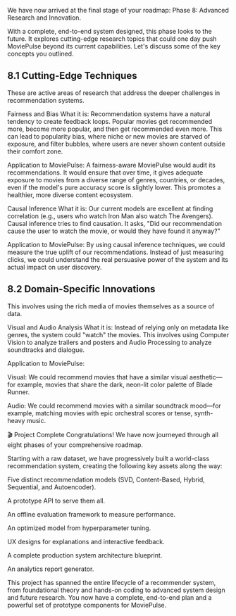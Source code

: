 We have now arrived at the final stage of your roadmap: Phase 8: Advanced Research and Innovation.

With a complete, end-to-end system designed, this phase looks to the future. It explores cutting-edge research topics that could one day push MoviePulse beyond its current capabilities. Let's discuss some of the key concepts you outlined.

## 8.1 Cutting-Edge Techniques
These are active areas of research that address the deeper challenges in recommendation systems.

Fairness and Bias
What it is: Recommendation systems have a natural tendency to create feedback loops. Popular movies get recommended more, become more popular, and then get recommended even more. This can lead to popularity bias, where niche or new movies are starved of exposure, and filter bubbles, where users are never shown content outside their comfort zone.

Application to MoviePulse: A fairness-aware MoviePulse would audit its recommendations. It would ensure that over time, it gives adequate exposure to movies from a diverse range of genres, countries, or decades, even if the model's pure accuracy score is slightly lower. This promotes a healthier, more diverse content ecosystem.

Causal Inference
What it is: Our current models are excellent at finding correlation (e.g., users who watch Iron Man also watch The Avengers). Causal inference tries to find causation. It asks, "Did our recommendation cause the user to watch the movie, or would they have found it anyway?"

Application to MoviePulse: By using causal inference techniques, we could measure the true uplift of our recommendations. Instead of just measuring clicks, we could understand the real persuasive power of the system and its actual impact on user discovery.

## 8.2 Domain-Specific Innovations
This involves using the rich media of movies themselves as a source of data.

Visual and Audio Analysis
What it is: Instead of relying only on metadata like genres, the system could "watch" the movies. This involves using Computer Vision to analyze trailers and posters and Audio Processing to analyze soundtracks and dialogue.

Application to MoviePulse:

Visual: We could recommend movies that have a similar visual aesthetic—for example, movies that share the dark, neon-lit color palette of Blade Runner.

Audio: We could recommend movies with a similar soundtrack mood—for example, matching movies with epic orchestral scores or tense, synth-heavy music.

🎬 Project Complete
Congratulations! We have now journeyed through all eight phases of your comprehensive roadmap.

Starting with a raw dataset, we have progressively built a world-class recommendation system, creating the following key assets along the way:

Five distinct recommendation models (SVD, Content-Based, Hybrid, Sequential, and Autoencoder).

A prototype API to serve them all.

An offline evaluation framework to measure performance.

An optimized model from hyperparameter tuning.

UX designs for explanations and interactive feedback.

A complete production system architecture blueprint.

An analytics report generator.

This project has spanned the entire lifecycle of a recommender system, from foundational theory and hands-on coding to advanced system design and future research. You now have a complete, end-to-end plan and a powerful set of prototype components for MoviePulse.